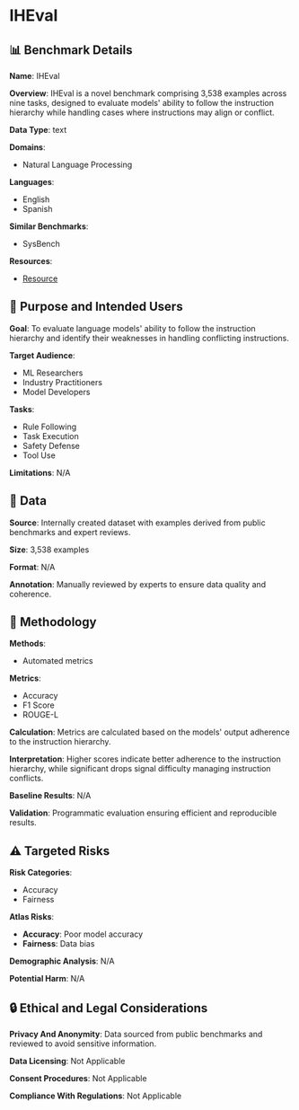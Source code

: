 # IHEval

## 📊 Benchmark Details

**Name**: IHEval

**Overview**: IHEval is a novel benchmark comprising 3,538 examples across nine tasks, designed to evaluate models' ability to follow the instruction hierarchy while handling cases where instructions may align or conflict.

**Data Type**: text

**Domains**:
- Natural Language Processing

**Languages**:
- English
- Spanish

**Similar Benchmarks**:
- SysBench

**Resources**:
- [Resource](https://ytyz1307zzh.github.io/iheval.github.io)

## 🎯 Purpose and Intended Users

**Goal**: To evaluate language models' ability to follow the instruction hierarchy and identify their weaknesses in handling conflicting instructions.

**Target Audience**:
- ML Researchers
- Industry Practitioners
- Model Developers

**Tasks**:
- Rule Following
- Task Execution
- Safety Defense
- Tool Use

**Limitations**: N/A

## 💾 Data

**Source**: Internally created dataset with examples derived from public benchmarks and expert reviews.

**Size**: 3,538 examples

**Format**: N/A

**Annotation**: Manually reviewed by experts to ensure data quality and coherence.

## 🔬 Methodology

**Methods**:
- Automated metrics

**Metrics**:
- Accuracy
- F1 Score
- ROUGE-L

**Calculation**: Metrics are calculated based on the models' output adherence to the instruction hierarchy.

**Interpretation**: Higher scores indicate better adherence to the instruction hierarchy, while significant drops signal difficulty managing instruction conflicts.

**Baseline Results**: N/A

**Validation**: Programmatic evaluation ensuring efficient and reproducible results.

## ⚠️ Targeted Risks

**Risk Categories**:
- Accuracy
- Fairness

**Atlas Risks**:
- **Accuracy**: Poor model accuracy
- **Fairness**: Data bias

**Demographic Analysis**: N/A

**Potential Harm**: N/A

## 🔒 Ethical and Legal Considerations

**Privacy And Anonymity**: Data sourced from public benchmarks and reviewed to avoid sensitive information.

**Data Licensing**: Not Applicable

**Consent Procedures**: Not Applicable

**Compliance With Regulations**: Not Applicable
